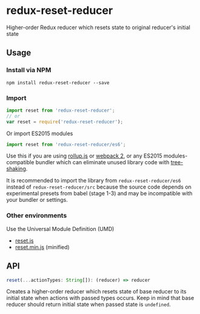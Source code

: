 # redux-reset-reducer
Higher-order Redux reducer which resets state to original reducer's initial state

## Usage

### Install via NPM

```
npm install redux-reset-reducer --save
```

### Import

```javascript
import reset from 'redux-reset-reducer'; 
// or
var reset = require('redux-reset-reducer');
```

Or import ES2015 modules
```javascript
import reset from 'redux-reset-reducer/es6';
```
Use this if you are using [rollup.js](http://rollupjs.org/) or
[webpack 2](http://webpack.github.io/docs/changelog.html#2-1-x-beta), or any
ES2015 modules-compatible bundler which can eliminate unused library code with
[tree-shaking](http://www.2ality.com/2015/12/webpack-tree-shaking.html).

It is recommended to import the library from `redux-reset-reducer/es6` instead of
`redux-reset-reducer/src` because the source code depends on experimental presets from
babel (stage 1-3) and may be incompatible with your bundler or settings.

### Other environments

Use the Universal Module Definition (UMD)

- [reset.js](dist/reset.js)
- [reset.min.js](dist/reset.min.js) (minified)

## API

```js
reset(...actionTypes: String[]): (reducer) => reducer
```

Creates a higher-order reducer which resets state of base reducer to its initial state
when actions with passed types occurs. Keep in mind that base reducer should return initial
state when passed state is `undefined`.
